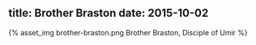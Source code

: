 title: Brother Braston
date: 2015-10-02
---

{% asset_img brother-braston.png Brother Braston, Disciple of Umir %}
